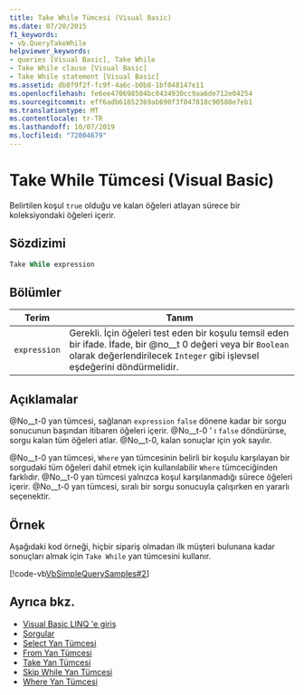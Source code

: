 ```yaml
---
title: Take While Tümcesi (Visual Basic)
ms.date: 07/20/2015
f1_keywords:
- vb.QueryTakeWhile
helpviewer_keywords:
- queries [Visual Basic], Take While
- Take While clause [Visual Basic]
- Take While statement [Visual Basic]
ms.assetid: db8f9f2f-fc9f-4a6c-b0b8-1bf048147e11
ms.openlocfilehash: fe6ee470698504bc0434930cc9aa6de712e04254
ms.sourcegitcommit: eff6adb61852369ab690f3f047818c90580e7eb1
ms.translationtype: MT
ms.contentlocale: tr-TR
ms.lasthandoff: 10/07/2019
ms.locfileid: "72004679"
---
```

# <a name="take-while-clause-visual-basic"></a>Take While Tümcesi (Visual Basic)
Belirtilen koşul `true` olduğu ve kalan öğeleri atlayan sürece bir koleksiyondaki öğeleri içerir.  
  
## <a name="syntax"></a>Sözdizimi  
  
```vb  
Take While expression  
```  
  
## <a name="parts"></a>Bölümler  
  
|Terim|Tanım|  
|---|---|  
|`expression`|Gerekli. İçin öğeleri test eden bir koşulu temsil eden bir ifade. İfade, bir @no__t 0 değeri veya bir `Boolean` olarak değerlendirilecek `Integer` gibi işlevsel eşdeğerini döndürmelidir.|  
  
## <a name="remarks"></a>Açıklamalar  
 @No__t-0 yan tümcesi, sağlanan `expression` `false` dönene kadar bir sorgu sonucunun başından itibaren öğeleri içerir. @No__t-0 ' ı `false` döndürürse, sorgu kalan tüm öğeleri atlar. @No__t-0, kalan sonuçlar için yok sayılır.  
  
 @No__t-0 yan tümcesi, `Where` yan tümcesinin belirli bir koşulu karşılayan bir sorgudaki tüm öğeleri dahil etmek için kullanılabilir `Where` tümceciğinden farklıdır. @No__t-0 yan tümcesi yalnızca koşul karşılanmadığı sürece öğeleri içerir. @No__t-0 yan tümcesi, sıralı bir sorgu sonucuyla çalışırken en yararlı seçenektir.  
  
## <a name="example"></a>Örnek  
 Aşağıdaki kod örneği, hiçbir sipariş olmadan ilk müşteri bulunana kadar sonuçları almak için `Take While` yan tümcesini kullanır.  
  
 [!code-vb[VbSimpleQuerySamples#2](~/samples/snippets/visualbasic/VS_Snippets_VBCSharp/VbSimpleQuerySamples/VB/QuerySamples1.vb#2)]  
  
## <a name="see-also"></a>Ayrıca bkz.

- [Visual Basic LINQ 'e giriş](../../../visual-basic/programming-guide/language-features/linq/introduction-to-linq.md)
- [Sorgular](../../../visual-basic/language-reference/queries/index.md)
- [Select Yan Tümcesi](../../../visual-basic/language-reference/queries/select-clause.md)
- [From Yan Tümcesi](../../../visual-basic/language-reference/queries/from-clause.md)
- [Take Yan Tümcesi](../../../visual-basic/language-reference/queries/take-clause.md)
- [Skip While Yan Tümcesi](../../../visual-basic/language-reference/queries/skip-while-clause.md)
- [Where Yan Tümcesi](../../../visual-basic/language-reference/queries/where-clause.md)

